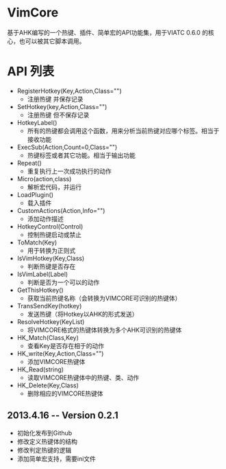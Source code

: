 VimCore
=======

基于AHK编写的一个热键、插件、简单宏的API功能集，用于VIATC 0.6.0 的核心，也可以被其它脚本调用。

API 列表
=======


  - RegisterHotkey(Key,Action,Class="")
    - 注册热键 并保存记录
  - SetHotkey(key,Action,Class="")
    - 注册热键 但不保存记录
  - HotkeyLabel()
    - 所有的热键都会调用这个函数，用来分析当前热键对应哪个标签。相当于接收功能
  - ExecSub(Action,Count=0,Class="")
    - 热键标签或者其它功能。相当于输出功能
  - Repeat()
    - 重复执行上一次成功执行的动作
  - Micro(action,class)
    - 解析宏代码，并运行
  - LoadPlugin()
    - 载入插件
  - CustomActions(Action,Info="")
    - 添加动作描述
  - HotkeyControl(Control)
    - 控制热键启动或禁止
  - ToMatch(Key)
    - 用于转换为正则式
  - IsVimHotkey(Key,Class)
    - 判断热键是否存在
  - IsVimLabel(Label)
    - 判断是否为一个可以的动作
  - GetThisHotkey()
    - 获取当前热键名称（会转换为VIMCORE可识别的热键体）
  - TransSendKey(hotkey)
    - 发送热键（将Hotkey以AHK的形式发送）
  - ResolveHotkey(KeyList)
    - 将VIMCORE格式的热键体转换为多个AHK可识别的热键体
  - HK_Match(Class,Key)
    - 查看Key是否存在相于的动作
  - HK_write(Key,Action,Class="")
    - 添加VIMCORE热键体
  - HK_Read(string)
    - 读取VIMCORE热键体中的热键、类、动作
  - HK_Delete(Key,Class)
    - 删除相应的VIMCORE热键体


##  2013.4.16  --  Version 0.2.1
   - 初始化发布到Github
   - 修改定义热键体的结构
   - 修改判定热键的逻辑
   - 添加简单宏支持，需要ini文件
